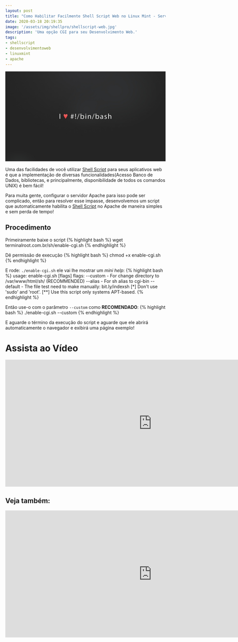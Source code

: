 ```yaml
---
layout: post
title: "Como Habilitar Facilmente Shell Script Web no Linux Mint - Servidor Apache"
date: 2020-03-18 20:19:35
image: '/assets/img/shellpro/shellscript-web.jpg'
description: 'Uma opção CGI para seu Desenvolvimento Web.'
tags:
- shellscript
- desenvolvimentoweb
- linuxmint
- apache
---
```


![Como Habilitar Facilmente Shell Script Web no Linux Mint - Servidor Apache](/assets/img/shellpro/shellscript-web.jpg)

Uma das facilidades de você utilizar [Shell Script](https://terminalroot.com.br/shell) para seus aplicativos web é que a implementação de diversas funcionalidades(Acesso Banco de Dados, bibliotecas, e principalmente, disponibilidade de todos os comandos UNIX) é bem fácil!

Para muita gente, configurar o servidor Apache para isso pode ser complicado, então para resolver esse impasse, desenvolvemos um script que automaticamente habilita o [Shell Script](https://terminalroot.com.br/bash) no Apache de maneira simples e sem perda de tempo!

## Procedimento
Primeiramente baixe o script
{% highlight bash %}
wget terminalroot.com.br/sh/enable-cgi.sh
{% endhighlight %}

Dê permissão de execução
{% highlight bash %}
chmod +x enable-cgi.sh
{% endhighlight %}

E rode: `./enable-cgi.sh` ele vai lhe mostrar um *mini help*:
{% highlight bash %}
usage: enable-cgi.sh [flags]
flags:
     --custom  - For change directory to /var/www/html/sh/ (RECOMMENDED)
     --alias   - For sh alias to cgi-bin
     --default - The file test need to make manually: bit.ly/indexsh
[*]  Don't use 'sudo' and 'root'.
[**] Use this script only systems APT-based.
{% endhighlight %}

Então use-o com o parâmetro `--custom` como **RECOMENDADO**:
{% highlight bash %}
./enable-cgi.sh --custom
{% endhighlight %}

E aguarde o término da execução do script e aguarde que ele abrirá automaticamente o navegador e exibirá uma página exemplo!
# Assista ao Vídeo
<iframe width="920" height="400" src="https://www.youtube.com/embed/JTmYcQpIISU" frameborder="0" allow="accelerometer; autoplay; encrypted-media; gyroscope; picture-in-picture" allowfullscreen></iframe>

## Veja também:
<iframe width="920" height="400" src="https://www.youtube.com/embed/5hQyfXIMviM" frameborder="0" allow="accelerometer; autoplay; encrypted-media; gyroscope; picture-in-picture" allowfullscreen></iframe>
